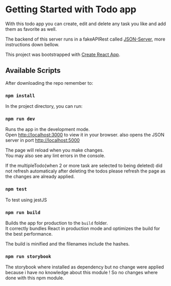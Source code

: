 # Getting Started with Todo app

With this todo app you can create, edit and delete any task you like and add them as favorite as well.

The backend of this server runs in a fakeAPIRest called [JSON-Server](https://www.npmjs.com/package/json-server), more instructions down bellow.

This project was bootstrapped with [Create React App](https://github.com/facebook/create-react-app).

## Available Scripts

After downloading the repo remember to:

### `npm install`

In the project directory, you can run:

### `npm run dev`

Runs the app in the development mode.\
Open [http://localhost:3000](http://localhost:3000) to view it in your browser. also opens the JSON server in port [http://localhost:5000](http://localhost:5000)

The page will reload when you make changes.\
You may also see any lint errors in the console.

If the multipleTodo(when 2 or more task are selected to being deleted) did not refresh automaticaly after deleting the todos please refresh the page as the changes are already applied.

### `npm test`

To test using jestJS

### `npm run build`

Builds the app for production to the `build` folder.\
It correctly bundles React in production mode and optimizes the build for the best performance.

The build is minified and the filenames include the hashes.

### `npm run storybook`

The storybook where installed as dependency but no change were applied because i have no knowledge about this module ! So no changes where done with this npm module.
